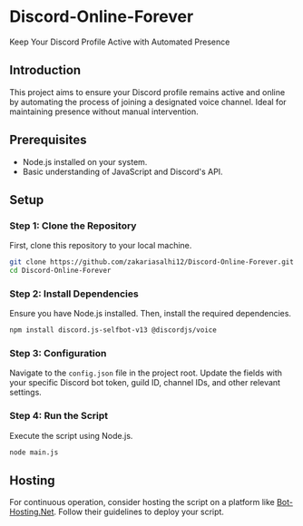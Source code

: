 # Discord-Online-Forever

Keep Your Discord Profile Active with Automated Presence

## Introduction

This project aims to ensure your Discord profile remains active and online by automating the process of joining a designated voice channel. Ideal for maintaining presence without manual intervention.

## Prerequisites

- Node.js installed on your system.
- Basic understanding of JavaScript and Discord's API.

## Setup

### Step 1: Clone the Repository

First, clone this repository to your local machine.

```bash
git clone https://github.com/zakariasalhi12/Discord-Online-Forever.git
cd Discord-Online-Forever
```

### Step 2: Install Dependencies

Ensure you have Node.js installed. Then, install the required dependencies.

```bash
npm install discord.js-selfbot-v13 @discordjs/voice
```


### Step 3: Configuration

Navigate to the `config.json` file in the project root. Update the fields with your specific Discord bot token, guild ID, channel IDs, and other relevant settings.


### Step 4: Run the Script

Execute the script using Node.js.

```sh
node main.js
```

## Hosting

For continuous operation, consider hosting the script on a platform like [Bot-Hosting.Net](https://bot-hosting.net). Follow their guidelines to deploy your script.
